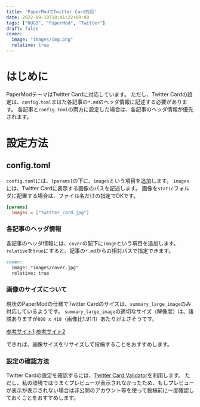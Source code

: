 ```yaml
---
title: 'PaperModでTwitter Card対応'
date: 2022-09-10T18:41:22+09:00
tags: ["HUGO", "PaperMod", "Twitter"]
draft: false
cover:
  image: "images/img.png"
  relative: true
---
```

# はじめに
PaperModテーマはTwitter Cardに対応しています。
ただし、Twitter Cardの設定は、`config.toml`まはた各記事の`*.md`のヘッダ情報に記述する必要があります。
各記事と`config.toml`の両方に設定した場合は、各記事のヘッダ情報が優先されます。

# 設定方法
## config.toml
`config.toml`には、`[params]`の下に、`images`という項目を追加します。
`images`には、Twitter Cardに表示する画像のパスを記述します。
画像を`static`フォルダに配置する場合は、ファイル名だけの指定でOKです。

```toml
[params]
  images = ["twitter_card.jpg"]
```
### 各記事のヘッダ情報
各記事のヘッダ情報には、`cover`の配下に`image`という項目を追加します。
`relative`を`true`にすると、記事の`*.md`からの相対パスで指定できます。

```md
cover:
  image: "images/cover.jpg"
  relative: true
```

### 画像のサイズについて

現状のPaperModの仕様でTwitter Cardのサイズは、`summary_large_image`のみ対応しているようです。
`summary_large_image`の適切なサイズ（解像度）は、諸説ありますが`800 x 418`（画像比1.91:1）あたりがよさそうです。

[参考サイト1](https://developer.twitter.com/en/docs/twitter-for-websites/cards/overview/summary-card-with-large-image)
[参考サイト2](https://developers.facebook.com/docs/sharing/best-practices)


できれば、画像サイズをリサイズして投稿することをおすすめします。

### 設定の確認方法
Twitter Cardの設定を確認するには、[Twitter Card Validator](https://cards-dev.twitter.com/validator)を利用します。
ただし、私の環境ではうまくプレビューが表示されなかったため、もしプレビューが表示が表示されない場合は非公開のアカウント等を使って投稿前に一度確認しておくことをおすすめします。


